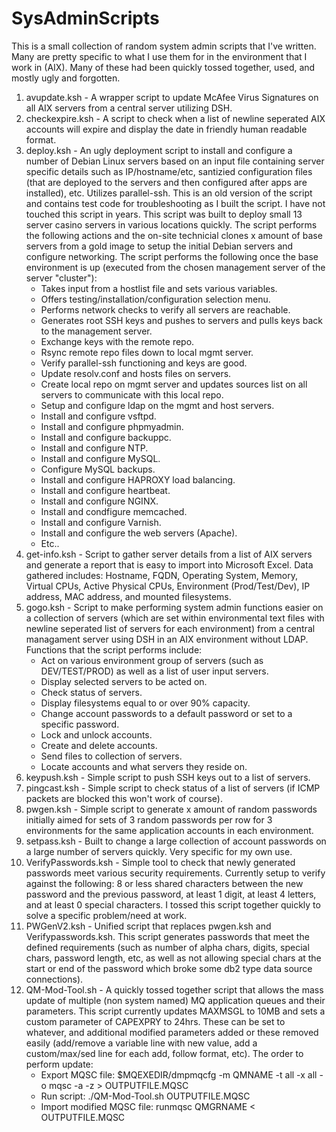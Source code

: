 # SysAdminScripts
This is a small collection of random system admin scripts that I've written. Many are pretty specific to what I use them for in the environment that I work in (AIX). Many of these had been quickly tossed together, used, and mostly ugly and forgotten.

1) avupdate.ksh - A wrapper script to update McAfee Virus Signatures on all AIX servers from a central server utilizing DSH.
2) checkexpire.ksh - A script to check when a list of newline seperated AIX accounts will expire and display the date in friendly human readable format.
3) deploy.ksh - An ugly deployment script to install and configure a number of Debian Linux servers based on an input file containing server specific details such as IP/hostname/etc, santizied configuration files (that are deployed to the servers and then configured after apps are installed), etc. Utilizes parallel-ssh. This is an old version of the script and contains test code for troubleshooting as I built the script. I have not touched this script in years. This script was built to deploy small 13 server casino servers in various locations quickly. The script performs the following actions and the on-site technicial clones x amount of base servers from a gold image to setup the initial Debian servers and configure networking. The script performs the following once the base environment is up (executed from the chosen management server of the server "cluster"):
   * Takes input from a hostlist file and sets various variables.
   * Offers testing/installation/configuration selection menu.
   * Performs network checks to verify all servers are reachable.
   * Generates root SSH keys and pushes to servers and pulls keys back to the management server.
   * Exchange keys with the remote repo.
   * Rsync remote repo files down to local mgmt server.
   * Verify parallel-ssh functioning and keys are good.
   * Update resolv.conf and hosts files on servers.
   * Create local repo on mgmt server and updates sources list on all servers to communicate with this local repo.
   * Setup and configure ldap on the mgmt and host servers.
   * Install and configure vsftpd.
   * Install and configure phpmyadmin.
   * Install and configure backuppc.
   * Install and configure NTP.
   * Install and configure MySQL.
   * Configure MySQL backups.
   * Install and configure HAPROXY load balancing.
   * Install and configure heartbeat.
   * Install and configure NGINX.
   * Install and condfigure memcached.
   * Install and configure Varnish.
   * Install and configure the web servers (Apache).
   * Etc..
4) get-info.ksh - Script to gather server details from a list of AIX servers and generate a report that is easy to import into Microsoft Excel. Data gathered includes: Hostname, FQDN, Operating System, Memory, Virtual CPUs, Active Physical CPUs, Environment (Prod/Test/Dev), IP address, MAC address, and mounted filesystems.
5) gogo.ksh - Script to make performing system admin functions easier on a collection of servers (which are set within environmental text files with newline seperated list of servers for each environment) from a central managament server using DSH in an AIX environment without LDAP. Functions that the script performs include:
   * Act on various environment group of servers (such as DEV/TEST/PROD) as well as a list of user input servers.
   * Display selected servers to be acted on.
   * Check status of servers.
   * Display filesystems equal to or over 90% capacity.
   * Change account passwords to a default password or set to a specific password.
   * Lock and unlock accounts.
   * Create and delete accounts.
   * Send files to collection of servers.
   * Locate accounts and what servers they reside on.
6) keypush.ksh - Simple script to push SSH keys out to a list of servers.
7) pingcast.ksh - Simple script to check status of a list of servers (if ICMP packets are blocked this won't work of course).
8) pwgen.ksh - Simple script to generate x amount of random passwords initially aimed for sets of 3 random passwords per row for 3 environments for the same application accounts in each environment.
9) setpass.ksh - Built to change a large collection of account passwords on a large number of servers quickly. Very specific for my own use.
10) VerifyPasswords.ksh - Simple tool to check that newly generated passwords meet various security requirements. Currently setup to verify against the following: 8 or less shared characters between the new password and the previous password, at least 1 digit, at least 4 letters, and at least 0 special characters. I tossed this script together quickly to solve a specific problem/need at work.
11) PWGenV2.ksh - Unified script that replaces pwgen.ksh and Verifypasswords.ksh. This script generates passwords that meet the defined requirements (such as number of alpha chars, digits, special chars, password length, etc, as well as not allowing special chars at the start or end of the password which broke some db2 type data source connections).
12) QM-Mod-Tool.sh - A quickly tossed together script that allows the mass update of multiple (non system named) MQ application queues and their parameters. This script currently updates MAXMSGL to 10MB and sets a custom parameter of CAPEXPRY to 24hrs. These can be set to whatever, and additional modified parameters added or these removed easily (add/remove a variable line with new value, add a custom/max/sed line for each add, follow format, etc). The order to perform update:
    * Export MQSC file: $MQEXEDIR/dmpmqcfg -m QMNAME -t all -x all -o mqsc -a -z > OUTPUTFILE.MQSC
    * Run script: ./QM-Mod-Tool.sh OUTPUTFILE.MQSC
    * Import modified MQSC file: runmqsc QMGRNAME < OUTPUTFILE.MQSC
